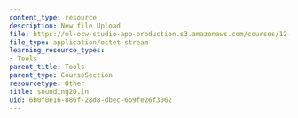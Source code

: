 ```yaml
---
content_type: resource
description: New file Upload
file: https://ol-ocw-studio-app-production.s3.amazonaws.com/courses/12-811-tropical-meteorology-spring-2011/6b0f0e16886f28d8dbec6b9fe26f3062_sounding20.in
file_type: application/octet-stream
learning_resource_types:
- Tools
parent_title: Tools
parent_type: CourseSection
resourcetype: Other
title: sounding20.in
uid: 6b0f0e16-886f-28d8-dbec-6b9fe26f3062
---
```

